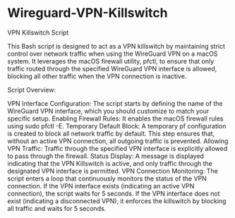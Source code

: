 # Wireguard-VPN-Killswitch

VPN Killswitch Script

This Bash script is designed to act as a VPN killswitch by maintaining strict control over network traffic when using the WireGuard VPN on a macOS system. It leverages the macOS firewall utility, pfctl, to ensure that only traffic routed through the specified WireGuard VPN interface is allowed, blocking all other traffic when the VPN connection is inactive.

Script Overview:

VPN Interface Configuration: The script starts by defining the name of the WireGuard VPN interface, which you should customize to match your specific setup.
Enabling Firewall Rules: It enables the macOS firewall rules using sudo pfctl -E.
Temporary Default Block: A temporary pf configuration is created to block all network traffic by default. This step ensures that, without an active VPN connection, all outgoing traffic is prevented.
Allowing VPN Traffic: Traffic through the specified VPN interface is explicitly allowed to pass through the firewall.
Status Display: A message is displayed indicating that the VPN Killswitch is active, and only traffic through the designated VPN interface is permitted.
VPN Connection Monitoring: The script enters a loop that continuously monitors the status of the VPN connection. If the VPN interface exists (indicating an active VPN connection), the script waits for 5 seconds. If the VPN interface does not exist (indicating a disconnected VPN), it enforces the killswitch by blocking all traffic and waits for 5 seconds.
